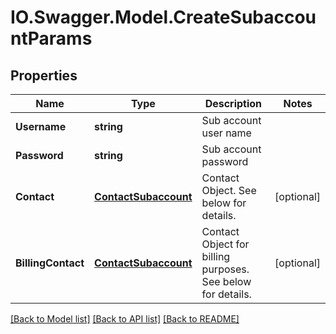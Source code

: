 # IO.Swagger.Model.CreateSubaccountParams
## Properties

Name | Type | Description | Notes
------------ | ------------- | ------------- | -------------
**Username** | **string** | Sub account user name | 
**Password** | **string** | Sub account password | 
**Contact** | [**ContactSubaccount**](ContactSubaccount.md) | Contact Object. See below for details. | [optional] 
**BillingContact** | [**ContactSubaccount**](ContactSubaccount.md) | Contact Object for billing purposes. See below for details. | [optional] 

[[Back to Model list]](../README.md#documentation-for-models) [[Back to API list]](../README.md#documentation-for-api-endpoints) [[Back to README]](../README.md)

